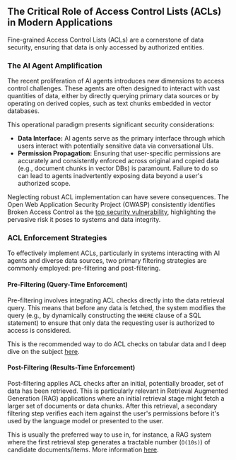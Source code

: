 ## The Critical Role of Access Control Lists (ACLs) in Modern Applications

Fine-grained Access Control Lists (ACLs) are a cornerstone of data security,
ensuring that data is only accessed by authorized entities.

### The AI Agent Amplification

The recent proliferation of AI agents introduces new dimensions to access control challenges.
These agents are often designed to interact with vast quantities of data, either by directly
querying primary data sources or by operating on derived copies, such as text chunks embedded in
vector databases.

This operational paradigm presents significant security considerations:

- **Data Interface:** AI agents serve as the primary interface through which users interact with
  potentially sensitive data via conversational UIs.
- **Permission Propagation:** Ensuring that user-specific permissions are accurately and
  consistently enforced across original and copied data (e.g., document chunks in vector DBs) is paramount.
  Failure to do so can lead to agents inadvertently exposing data beyond a user's authorized scope.

Neglecting robust ACL implementation can have severe consequences.
The Open Web Application Security Project (OWASP) consistently identifies Broken Access Control
as the [top security vulnerability](https://owasp.org/Top10/A01_2021-Broken_Access_Control/),
highlighting the pervasive risk it poses to systems and data integrity.

### ACL Enforcement Strategies

To effectively implement ACLs, particularly in systems interacting with AI agents and diverse data
sources, two primary filtering strategies are commonly employed: pre-filtering and post-filtering.

#### Pre-Filtering (Query-Time Enforcement)

Pre-filtering involves integrating ACL checks directly into the data retrieval query.
This means that before any data is fetched, the system modifies the query
(e.g., by dynamically constructing the `WHERE` clause of a SQL statement) to ensure that only
data the requesting user is authorized to access is considered.

This is the recommended way to do ACL checks on tabular data and I deep dive on the subject
[here](./Authorization%20model%20for%20tabular%20data.md).

#### Post-Filtering (Results-Time Enforcement)

Post-filtering applies ACL checks after an initial, potentially broader, set of data has been
retrieved. This is particularly relevant in Retrieval Augmented Generation (RAG) applications
where an initial retrieval stage might fetch a larger set of documents or data chunks.
After this retrieval, a secondary filtering step verifies each item against the user's
permissions before it's used by the language model or presented to the user.

This is usually the preferred way to use in, for instance, a RAG system where the first retrieval
step generates a tractable number (`O(10s)`) of candidate documents/items. More information [here](./Authorization%20model%20for%20documents.md).


